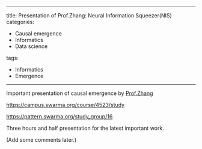 
---
title: Presentation of Prof.Zhang: Neural Information Squeezer(NIS)
categories:
 - Causal emergence
 - Informatics
 - Data science

tags:
 - Informatics
 - Emergence
---

Important presentation of causal emergence by [Prof.Zhang](Https://jake.swarma.org)

https://campus.swarma.org/course/4523/study

https://pattern.swarma.org/study_group/16

<!--more-->

Three hours and half presentation for the latest important work.

(Add some comments later.)

